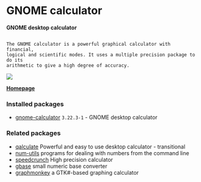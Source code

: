 # GNOME calculator

__GNOME desktop calculator__

```

The GNOME calculator is a powerful graphical calculator with financial,
logical and scientific modes. It uses a multiple precision package to do its
arithmetic to give a high degree of accuracy.

```

[![](https://screenshots.debian.net/thumbnail-with-version/gnome-calculator/9001)](https://screenshots.debian.net/screenshot-with-version/gnome-calculator/9001)



**[Homepage](https://wiki.gnome.org/Apps/Calculator)**

### Installed packages

* [gnome-calculator](https://packages.debian.org/stretch/gnome-calculator) `3.22.3-1` - GNOME desktop calculator

### Related packages

 * [qalculate](https://packages.debian.org/stretch/qalculate) Powerful and easy to use desktop calculator - transitional
 * [num-utils](https://packages.debian.org/stretch/num-utils) programs for dealing with numbers from the command line
 * [speedcrunch](https://packages.debian.org/stretch/speedcrunch) High precision calculator
 * [gbase](https://packages.debian.org/stretch/gbase) small numeric base converter
 * [graphmonkey](https://packages.debian.org/stretch/graphmonkey) a GTK#-based graphing calculator
